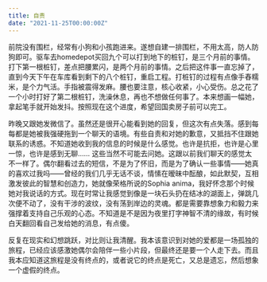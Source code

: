 ```yaml
---
title: 自责
date: "2021-11-25T00:00:00Z"
---
```


前院没有围栏，经常有小狗和小孩跑进来。遂想自建一排围栏，不用太高，防人防狗即可。驱车去homedepot买回九个可以打到地下的桩钉，是三个月前的事情。打下第一根桩钉，差点把腰累闪，是两个月前的事情。之后把这件事一直忘掉了，直到今天下午在车库看到剩下的八个桩钉，重启工程。打桩钉的过程有点像手舂糯米，是个力气活。手指被震得发麻。腰也要注意，核心收紧，小心受伤。总之花了一个小时打好了第二根桩钉，洗澡休息，再也不想做任何事了。本来想画一幅她，拿起笔手就开始发抖。按照现在这个进度，希望回国卖房子前可以完工。

昨晚又跟她发微信了。虽然还是很开心能看到她的回复，但这次有点失落。感到每每都是她被我强硬拖到一个聊天的语境。有些自责和对她的歉意，又抵挡不住跟她联系的诱惑。不知道她收到我的信息的时候是什么感觉。也许是抗拒，也许是心里一惊，也许是感到无聊…… 这些当然不可能去问她。这跟以前我们聊天的感觉太不一样了。偶尔翻看过去的短信，不是为了怀旧，而是为了确认一些事情——她真的喜欢过我吗——曾经的我们几乎无话不谈，情愫在暧昧中酝酿，如此默契，互相激发彼此的智慧和创造力，她就像荣格所说的Sophia anima，我好怀念那个时候她对我说话的方式。现在时常让我感觉到像是一块石头扔在结冰的湖面上，弹跳几次便不动了，没有干涉的波纹，没有荡到岸边的灵魂。都是需要靠想象力和毅力来强撑着支持自己乐观的心态。不知道是不是因为夜里打字神智不清的缘故，有时候白天翻回看自己发给她的消息，有点傻。

反复在现实和幻想跳跃，对比则让我清醒。我本该意识到对她的爱都是一场孤独的旅程，已经应该感激她偶尔会陪伴一些小片段，但最终还是要一个人走下去。而且我本应知道这旅程是没有终点的，或者说它的终点是死亡，又总是遗忘，然后想象一个虚假的终点。
